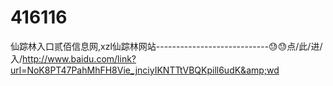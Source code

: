 # 416116
仙踪林入口贰佰信息网,xzl仙踪林网站----------------------------😓😓点/此/进/入/http://www.baidu.com/link?url=NoK8PT47PahMhFH8Vie_jnciyIKNTTtVBQKpill6udK&amp;wd
